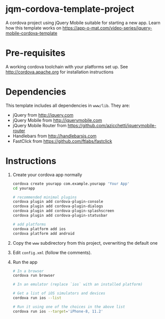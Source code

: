 jqm-cordova-template-project
============================
A cordova project using jQuery Mobile suitable for starting a new app. Learn how this template works on https://app-o-mat.com/video-series/jquery-mobile-cordova-template

Pre-requisites
==============
A working cordova toolchain with your platforms set up. See http://cordova.apache.org for installation instructions

Dependencies
============
This template includes all dependencies in `www/lib`. They are:
* jQuery from http://jquery.com
* jQuery Mobile from http://jquerymobile.com
* jQuery Mobile Router from https://github.com/azicchetti/jquerymobile-router
* Handlebars from http://handlebarsjs.com
* FastClick from https://github.com/ftlabs/fastclick

Instructions
============
1. Create your cordova app normally

    ```bash
    cordova create yourapp com.example.yourapp 'Your App'
    cd yourapp
    
    # recommended minimal plugins
    cordova plugin add cordova-plugin-console
    cordova plugin add cordova-plugin-dialogs
    cordova plugin add cordova-plugin-splashscreen
    cordova plugin add cordova-plugin-statusbar
    
    # add platforms 
    cordova platform add ios
    cordova platform add android
    ```

2. Copy the `www` subdirectory from this project, overwriting the default one

3. Edit `config.xml` (follow the comments).

4. Run the app

    ```bash
    # In a browser
    cordova run browser
    
    # In an emulator (replace `ios` with an installed platform)

    # Get a list of iOS simulators and devices
    cordova run ios --list

    # Run it using one of the choices in the above list
    cordova run ios --target='iPhone-8, 11.2'
    ```

